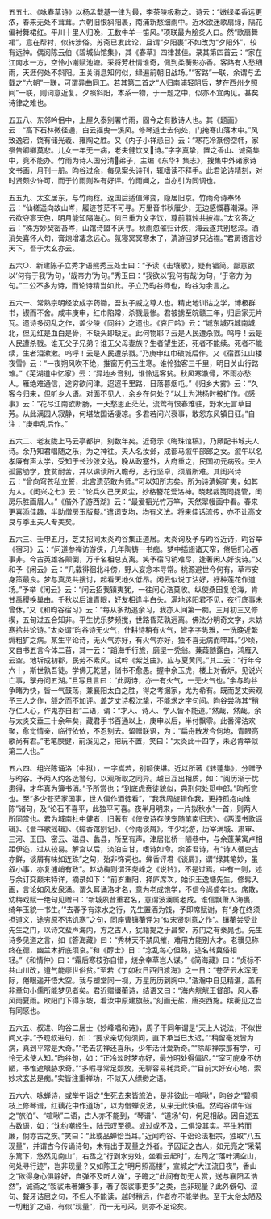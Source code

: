 <!-- { "loadSidebar": true } -->
五五七、《咏春草诗》以杨孟载基一律为最，李茶陵极称之。诗云：“嫩绿柔香远更浓，春来无处不茸茸。六朝旧恨斜阳裹，南浦新愁细雨中。近水欲迷歌扇绿，隔花偏衬舞裙红。平川十里人归晚，无数牛羊一笛风。”项联最为脍炙人口。然“歌扇舞裙”，意在帮衬，似转涉俗。苏斋已发此论，且谓“夕阳裹”不如改为“夕阳外”，较有远神。偶阅陈云伯《碧城仙馆集》，其《春草》四律甚佳。录其第四首云：“家在江南水一方，空怜小谢赋池塘。采将芳杜情谁奇，佩到柔蘅影亦香。客路有人愁细雨，天涯何处不斜阳。玉关消息知何似，绿遍前朝旧战场。”“客路”一联，余谓与孟载之“六朝”一联，可谓异曲同工。若其第二首之“人归南浦轻阴后，梦在西州夕照间”一联，则词意近复。夕照斜阳，本系一物，于一题之中，似亦不宜两见。甚矣诗律之难也。

五五八、东邻吟侣中，上屋久泰别署竹雨，固今之有数诗人也。其《题画》云：“高下石林微径通，白云摇曳一溪风。修琴道士去何处，门掩寒山落木中。”风致逸宕，饶有储光羲、雍陶之胜。又《内子小祥忌日》云：“寒花冷篆傍空帏，家祭告卿卿莫悲。儿女一年无一病，老夫健饮又诗。”字字真挚，置之香山、诚斋集中，竟不能办。竹雨为诗人国分清弟子，主编《东华衤集志》，搜集中外诸家诗文书画，月刊一册。昀谷过余，每见案头诗刊，辄嗜读不释手。此君论诗精刻，对时贤颇少许可，而于竹雨则殊有好评。竹雨闻之，当亦引为同调也。

五五九、太玄居东，与竹雨稔。返国后适值渖变，隐居旧京。竹雨奇诗奉怀云：“仙槎遥向故山岑，履迹苍茫不可寻。万里音书秋雁少，无边感慨暮潮深。浮云欲夺寥天色，明月能知隔海心。何日重为文字饮，尊前翦烛共披襟。”太玄答之云：“殊方妙契密苔岑，山馆诗盟不厌寻。秋雨忽催归计疾，海云遂共别愁深。酒消失喜怀人句，膏炮增凄念远心。氛寝冥冥寒未了，清游回梦只沾襟。”君房语言妙天下，吾于太玄亦云。

五六○、新建陈子立秀才语熊秀玉处士曰：“予读《击壤歌》，疑有错简。鄙意欲以‘何有于我’为句，‘哉帝力’为句。”秀玉曰：“我欲以‘我何有哉’为句，‘于帝力’为句。”二公不多为诗，而论诗精当如此。子立乃昀谷师也，昀谷为余言之。

五六一、常熟宗明经汝成字药锄，吾友子威之尊人也。精史地训诂之学，博极群书，锲而不舍。咸丰庚申，红巾陷常，杀戮最惨。君被掳至皖赣三年，归后家无片瓦。遗诗多闵乱之作，盖少陵《同谷》之遗也。《哀尸吟》云：“城东城西城南城北，但见红是血白是骨，不缺头即缺足。此何物耶？云是人民遭杀戮。呜呼！云是人民遭杀戮。谁无父子兄弟？谁无父母妻族？生者望生还，死者不能续。死者不能续，生者泪漱漱。呜呼！云是人民遭杀戮。”乃庚申红巾破城后作。又《宿西江山楼夜雪》云：“一夜朔风吹不绝，推窗万仍玉生寒。谁怜独客三千里，明日关山行路难。”《芜湖道中忆家》云：“异地乡音别，谁怜远客贫。秋风寒澈骨，不雨亦愁人。雁绝难通信，途穷欲问津。迢迢千里路，日落暮烟屯。”《归乡大雾》云：“久客今归来，但听乡人语。对面不见人，余乡在何处？”以上为洪杨时被扩作。《感事》云：“花尽江南欲断肠，一天愁思正茫茫。流莺有恨春难驻，野水无言草自芳。从此满园人寂静，何堪故国话凄凉。多君若问兴衰事，敢怨东风镇日狂。”自注：“庚申乱后作。”

五六二、老友陇上马云亭都护，别数年矣。近奇示《晦珠馆稿》，乃厥配书城夫人诗。余乃知君唱随之乐，为之神往。夫人名汝邺，成都马溆午部郎之女。溆午以名孝廉有声太学，受知于长沙张文达，晚从政塞外，大府重之，民国初元病殁。夫人孤露劬学，食贫耐苦，并以课读所入瞻母，志行坚卓，须眉所难。其闺兴诗云：“曾向穹苍私立誓，北宫遗范敢为师。”可以知所志矣。所为诗清婉旷夷，如其为人。《闺兴之七》云：“论兵久己厌风尘，妙格簪花爱洛神。晓起裁笺同捉管，闺房乐胜画眉人。”《偕外子游西湖》云：“最爱韬光竹万竿，天然翠幔画中看。春来更喜添佳趣，半助僧房玉版餐。”遣词支均，均有义法。将来佳话流传，亦不让高文良与季玉夫人专美矣。

五六三、壬申五月，芝丈招同太炎昀谷集正道居。太炎询及予与昀谷近诗，昀谷举《宿习》云：“问道参禅访游侠，几年陶铸一书痴。梦中插翅诸天窄，倦后扪心百事非。今古英雄各颠倒，万千名相总支离。笑予宿习销难尽，逢著闲人好说诗。”又和予《闲云》云：“几载徘徊北斗傍，野人妄念本寻常。桃源避世今何有，草市安身策最良。梦与真灵共搜讨，起看天地久低昂。闲云似说丁沽好，好种莲花作道场。”予举《闲云》云：“闲云招我镇夷犹，一往闲心浩莫收。纵使桑田复沧海，肯甘禹稷换巢由。千秋以后谁青眼，好友相逢半白头。满地迷阳君不见，夜行底事未曾休。”又《和昀谷宿习》云：“每从多劫追余习，我亦人间第一痴。三月初三又修楔，五旬过五合知非。平生忧乐梦频搅，世路昏茫孰远离。佛法分明奇文字，未妨寒拾共论诗。”太炎谓“昀谷诗无火气，什耕诗稍有火气，皆字字隽雅，一洗晚近繁缛粗犷之病。某生平论诗，无火气亦好，有火气亦好，独不喜无病而呻耳。”少顷，又自书五言今体二苜，其一云：“蹈海千行旅，磨坚一秃翁。蒹葭随露白，鸿雁入云空。地坼成初郡，民劳不素风。试吟《紫芝曲》，应与夏黄同。”其二云：“行年今六十，斯世孰吾徒。学佛无乾慧，储书不愈愚。握中余玉虎，楼上对香炉。见说兴亡事，孥舟问五湖。”且写且言曰：“此两诗，亦一有火气，一无火气也。”余与昀谷争睹为快，皆一气鼓荡，兼襄阳太白之胜，得之考据家，尤为希有。既而芝丈索观予三人之作，颔之而不加评。盖芝丈诗极沈挚，不能求之字句间。昀谷尝称其“稍存仁人心，作鬼亦自若”二语，谓：“才人、诗人、学人皆不能道。”然哉，然哉。余与太炎交垂三十余年矣，藏君手书百通以上，庚申以后，半付飘零。此番滓沽欢聚，愈觉情亲，临行依依，不忍别去。留赠联语，为：“扁舟散发今何地，青眼高歌尚有君。”老笔腴健，前溪见之，把玩不置，笑曰：“太炎此十四字，未必肯举似第二人也。”

五六四、组兴陈诵洛（中狱），一字嵩若，别额侠堪。近以所著《转蓬集》，分赠予与昀谷。予两人约各选警句，以观所取之同异。越日互出相质，如：“阅历渐于忧患得，才华真为簿书消。”予所赏也；“到底虎贲徒貌似，典刑何处觅中郎。”昀所赏也。至“多少苍茫家国事，世人偏作酒徒看”，“我我周旋辑作我，更持孤抱向谁陈”诸句，及“论石不喜平，此独平可喜。夜半月明来，一片拟秋水”一首，则两人所同赏也。君为城南社中健者，旧著有《侠宠诗存侠宠随笔南归志》、《两漠书歌谣辑》、《晋书歌摇辑》、《蟑香馆别记》、《今雨谈屑》。年少北游，历宰满城、肃审、三河、玉田、密云、磁县、蠡县，所至有声。津居张桥一陋巷中，与余蓬莱寓卢相距伊迩，过从较易。解宫以后，淡泊自甘，嗜诗如命。余答君诗，有“诗人循吏古亦鲜，谈屑有味如连珠”之句，殆非饰词也。蝉香评君《谈屑》，谓“绿其笔妙，虽叙小事，亦复逋峭有致”。赵幼梅则谓汪尧峰之《说钤》，不是过焉。中有一则，述与余订交巅末特详，摘录如下：“前岁重阳，择庐席次，始识王逸塘先生，修髯入画，言论如风发泉涌。谓久耳诵洛才名，意为老成饱学，不信今尚盛年也。席散，幼梅戏赋一绝句见赠曰：‘新城夙昔重君名，意谓波澜属老成。谁信飘萧人海裹，绮年玉貌一书生。’”去春予有涞水之行，先生置酒为饯，予即席赋谢，有“身在终须担道义，途穷原不讳饥寒”之句，同座曹镶蘅评为“似宋贤刻意之作”。镶蘅尝受业先生之门，以诗文蜚声海内，方之古人，犹籍提之于昌黎，苏门之有秦晁也。先生诗多见道之言，如《答海藏》曰：“秀林天不禁风摧，难用方能别大才。老骥见称终在德，幽兰木折底须哀。”和《醇士》日：“念乱每心但熟，逃名转冀俗相轻。”《和情仲》曰：“霜后寒枝弥自惜，烧余幸草岂人谋。”《简海藏》曰：“贞标不共山川改，道气能瘳世俗贫。”至若《丁卯秋日西归渡海》之一日：“苍茫云水浑无际，倦眼遥开悟大空。我与塑堂同一视，万星历历到胸中。”浩瀚中自见精湛，盖有非章句小儒所能梦见者矣。君近赠缀蘅诗，结语又曰：“海内觥觥王督部，风人春风雨夏雨。欧阳门下得东坡，看汝中原建旗鼓。”刻画无盐，唐突西施。缤蘅见之当有同感也。

五六五、叔进、昀谷二居士《妙峰唱和诗》，周子干同年谓是“天上人说法，不似世间文字。”予观叔进句，如：“要求亲切何须问，直下承当已太迟。”“稍留毫发皆为病，真到平常是大奇。”“老去初禅还喜乐，少年活计爱新奇。”“除却禅宗那有学，可怜无术使人知。”昀谷句，如：“正冷淡时梦亦好，最分明处得偏迟。”“室可庇身不妨陋，书惟遮眼胁求奇。”“多暇寻常足颓放，无聊容易耗灵奇。”“目前大好安心地，索妙求玄总是痴。”实皆注重禅功，不似天人缥缈之语。

五六六、咏蝉诗，或举午诣之“生死去来皆旅泊，是非彼此一喧啾”，昀谷之“碧桐枝上修琴谱，红藕花中作道场”，以为借蝉说法，从来无此快语。然昀谷谓午诣之“旅泊”、“喧啾”二语，古人亦不能到，“琴谱”、“道场”句，何足相敌。因自述五古数语，如：“沈约嘲经生，陆云叹至德。或过或不及，二俱没其实。平生矜而廉，倘亦古之疾。”笑曰：“此或品蝉恰当耳。”近闻昀谷、午诒论法相宗，独取“八五现量”，并谓古今传诵诗句，未有出于现量之外者。予因证之古人，如元亮之“采菊东篱下，悠然见南山”，右丞之“行到水穷处，坐看云起时”，左司之“落叶满空山，何处寻行迹”，岂非现量？又如陈王之“明月照高楼”，宣城之“大江流日夜”，香山之“欲得身心俱静好，自弹不及听人弹”，子瞻之“此间有句无人赏，送与襄阳盂浩然”，诚斋之“袈裟未著嫌多事，著了袈裟事更多”之类，岂非现量？此外僻句、涩句、聱牙诘屈之句，不但人不能读，越时稍远，作者亦不能举也。至于太俗太陋及一切粗犷之语，有似“现量”，而一无可采，则亦不足论矣。

